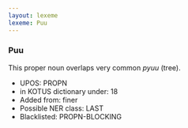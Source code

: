```yaml
---
layout: lexeme
lexeme: Puu
---
```


###  Puu

This proper noun overlaps  very common *pyuu* (tree).
* UPOS:  PROPN
* in KOTUS dictionary under:  18
* Added from:  finer
* Possible NER class:  LAST
* Blacklisted:  PROPN-BLOCKING

